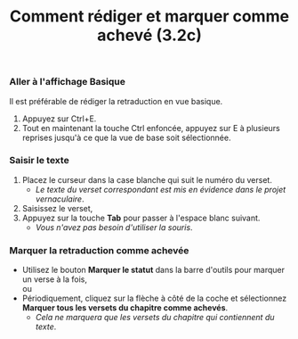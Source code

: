 ﻿---
title: Comment rédiger et marquer comme achevé (3.2c)
---
### Aller à l'affichage Basique

Il est préférable de rédiger la retraduction en vue basique.

1.  Appuyez sur Ctrl+E.
1.  Tout en maintenant la touche Ctrl enfoncée, appuyez sur E à plusieurs reprises jusqu'à ce que la vue de base soit sélectionnée.

### Saisir le texte

1.  Placez le curseur dans la case blanche qui suit le numéro du verset.  
    - *Le texte du verset correspondant est mis en évidence dans le projet vernaculaire*.
1.  Saisissez le verset,
1.  Appuyez sur la touche **Tab** pour passer à l'espace blanc suivant.  
    - *Vous n'avez pas besoin d'utiliser la souris*.

### Marquer la retraduction comme achevée

- Utilisez le bouton **Marquer le statut** dans la barre d'outils pour marquer un verse à la fois,  
      ou  
- Périodiquement, cliquez sur la flèche à côté de la coche et sélectionnez **Marquer tous les versets du chapitre comme achevés**.  
    - *Cela ne marquera que les versets du chapitre qui contiennent du texte*.
